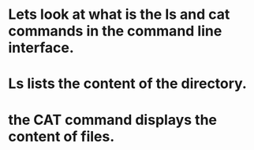 # Lets look at what is the ls and cat commands in the command line interface. 
# Ls lists the content of the directory. 
# the CAT command displays the content of files.
